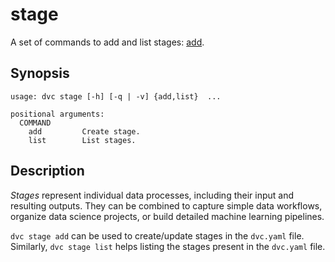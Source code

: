# stage

A set of commands to add and list <abbr>stages</abbr>:
[add](/doc/command-reference/stage/add).

## Synopsis

```usage
usage: dvc stage [-h] [-q | -v] {add,list}  ...

positional arguments:
  COMMAND
    add         Create stage.
    list        List stages.
```

## Description

_Stages_ represent individual data processes, including their input and
resulting outputs. They can be combined to capture simple data workflows,
organize data science projects, or build detailed machine learning pipelines.

`dvc stage add` can be used to create/update stages in the `dvc.yaml` file.
Similarly, `dvc stage list` helps listing the stages present in the `dvc.yaml`
file.

